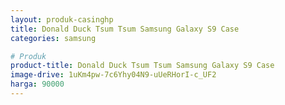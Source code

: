 ```yaml
---
layout: produk-casinghp
title: Donald Duck Tsum Tsum Samsung Galaxy S9 Case
categories: samsung

# Produk
product-title: Donald Duck Tsum Tsum Samsung Galaxy S9 Case
image-drive: 1uKm4pw-7c6Yhy04N9-uUeRHorI-c_UF2
harga: 90000
---
```


